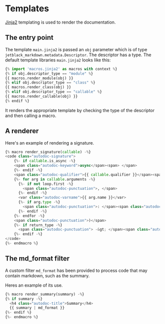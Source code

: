 # Templates

[Jinja2](https://jinja.palletsprojects.com/en/2.11.x/) templating
is used to render the documentation.

## The entry point

The template `main.jinja2` is passed an `obj` parameter which is of type `jetblack_markdown.metadata.Descriptor`.
The descriptor has a type. The default template libraries `main.jinja2` looks like this:

```python
{% import 'macros.jinja2' as macros with context %}
{% if obj.descriptor_type == "module" %}
{{ macros.render_module(obj) }}
{% elif obj.descriptor_type == "class" %}
{{ macros.render_class(obj) }}
{% elif obj.descriptor_type == "callable" %}
{{ macros.render_callable(obj) }}
{% endif %}
```

It renders the appropriate template by checking the type
of the descriptor and then calling a macro.

## A renderer

Here's an example of rendering a signature.

```python
{% macro render_signature(callable) -%}
<code class="autodoc-signature">
    {%- if callable.is_async -%}
    <span class="autodoc-keyword">async</span><span> </span>
    {%- endif -%}
    <span class="autodoc-qualifier">{{ callable.qualifier }}</span><span class="autodoc-punctuation">.</span><var class="autodoc-varname">{{ callable.name }}</var><span class="autodoc-punctuation">(</span>
    {%- for arg in callable.arguments -%}
      {%- if not loop.first -%}
        <span class="autodoc-punctuation">, </span>
      {%- endif -%}
      <var class="autodoc-varname">{{ arg.name }}</var>
      {%- if arg.type -%}
        <span class="autodoc-punctuation">: </span><span class="autodoc-vartype">{{ arg.type }}</span>
      {%- endif -%}
    {%- endfor -%}
    <span class="autodoc-punctuation">)</span>
    {%- if return_type -%}
      <span class="autodoc-punctuation"> -&gt; </span><span class="autodoc-vartype">{{ return_type }}</span>
    {%- endif -%}
</code>
{%- endmacro %}
```

## The md_format filter

A custom filter `md_format` has been provided to process code that may contain markdown, such as the summary.

Heres an example of its use.

```python
{% macro render_summary(summary) -%}
{% if summary -%}
  <h4 class="autodoc-title">Summary</h4>
  {{ summary | md_format }}
{%- endif %}
{%- endmacro %}
```
